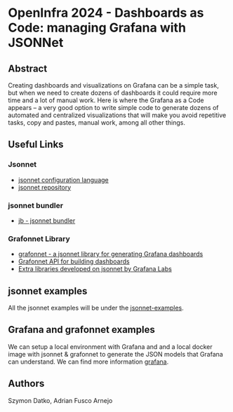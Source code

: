 # OpenInfra 2024 - Dashboards as Code: managing Grafana with JSONNet

## Abstract

Creating dashboards and visualizations on Grafana can be a simple task, but when we need
to create dozens of dashboards it could require more time and a lot of manual work. Here is
where the Grafana as a Code appears – a very good option to write simple code to generate
dozens of automated and centralized visualizations that will make you avoid repetitive tasks,
copy and pastes, manual work, among all other things.

## Useful Links

### Jsonnet

- [jsonnet configuration language](https://jsonnet.org/)
- [jsonnet repository](https://github.com/google/jsonnet)

### jsonnet bundler

- [jb - jsonnet bundler](https://github.com/jsonnet-bundler/jsonnet-bundler)

### Grafonnet Library

- [grafonnet - a jsonnet library for generating Grafana dashboards](https://github.com/grafana/grafonnet)
- [Grafonnet API for building dashboards](https://grafana.github.io/grafonnet/API/index.html)
- [Extra libraries developed on jsonnet by Grafana Labs](https://github.com/grafana/jsonnet-libs/tree/master)

## jsonnet examples

All the jsonnet examples will be under the [jsonnet-examples](./jsonnet_examples/README.md).

## Grafana and grafonnet examples

We can setup a local environment with Grafana and and a local docker image with jsonnet & grafonnet to generate the JSON models that Grafana can understand.
We can find more information [grafana](./grafana/README.md).

## Authors

Szymon Datko, Adrian Fusco Arnejo
